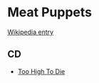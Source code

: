 # Meat Puppets

[Wikipedia entry](https://en.wikipedia.org/wiki/Meat_Puppets)

## CD

- [Too High To Die](Too_High_To_Die.md)
